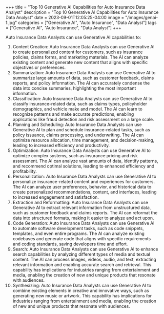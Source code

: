 +++
title = "Top 10 Generative AI Capabilities for Auto Insurance Data Analyst"
description = "Top 10 Generative AI Capabilities for Auto Insurance Data Analyst"
date = 2023-09-01T12:05:25-04:00
image = "/images/genai-1.jpg"
categories = ["Generative AI", "Auto Insurance", "Data Analyst"]
tags = ["Generative AI", "Auto Insurance", "Data Analyst"]
+++

Auto Insurance Data Analysts can use Generative AI capabilities to:

1. Content Creation: Auto Insurance Data Analysts can use Generative AI to create personalized content for customers, such as insurance policies, claims forms, and marketing materials. The AI can analyze existing content and generate new content that aligns with specific objectives or preferences.
2. Summarization: Auto Insurance Data Analysts can use Generative AI to summarize large amounts of data, such as customer feedback, claims reports, and policy information. The AI can accurately condense the data into concise summaries, highlighting the most important information.
3. Classification: Auto Insurance Data Analysts can use Generative AI to classify insurance-related data, such as claims types, policyholder demographics, and vehicle make and model. The AI can learn to recognize patterns and make accurate predictions, enabling applications like fraud detection and risk assessment on a large scale.
4. Planning and Scheduling: Auto Insurance Data Analysts can use Generative AI to plan and schedule insurance-related tasks, such as policy issuance, claims processing, and underwriting. The AI can optimize resource allocation, time management, and decision-making, leading to increased efficiency and productivity.
5. Optimization: Auto Insurance Data Analysts can use Generative AI to optimize complex systems, such as insurance pricing and risk assessment. The AI can analyze vast amounts of data, identify patterns, and recommend optimal solutions, leading to enhanced efficiency and profitability.
6. Personalization: Auto Insurance Data Analysts can use Generative AI to personalize insurance-related content and experiences for customers. The AI can analyze user preferences, behavior, and historical data to create personalized recommendations, content, and interfaces, leading to increased engagement and satisfaction.
7. Extraction and Reformatting: Auto Insurance Data Analysts can use Generative AI to extract relevant information from unstructured data, such as customer feedback and claims reports. The AI can reformat the data into structured formats, making it easier to analyze and act upon.
8. Code Generation: Auto Insurance Data Analysts can use Generative AI to automate software development tasks, such as code snippets, templates, and even entire programs. The AI can analyze existing codebases and generate code that aligns with specific requirements and coding standards, saving developers time and effort.
9. Search: Auto Insurance Data Analysts can use Generative AI to enhance search capabilities by analyzing different types of media and textual content. The AI can process images, videos, audio, and text, extracting relevant information and enabling accurate search and retrieval. This capability has implications for industries ranging from entertainment and media, enabling the creation of new and unique products that resonate with audiences.
10. Synthesizing: Auto Insurance Data Analysts can use Generative AI to combine existing elements in creative and innovative ways, such as generating new music or artwork. This capability has implications for industries ranging from entertainment and media, enabling the creation of new and unique products that resonate with audiences.